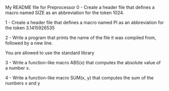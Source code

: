 My README file for Preprocessor
0 - Create a header file that defines a macro named SIZE as an abbreviation for the token 1024.

1 - Create a header file that defines a macro named PI as an abbreviation for the token 3.1415926535

2 - Write a program that prints the name of the file it was compiled from, followed by a new line.

You are allowed to use the standard library

3 - Write a function-like macro ABS(x) that computes the absolute value of a number x.

4 - Write a function-like macro SUM(x, y) that computes the sum of the numbers x and y
